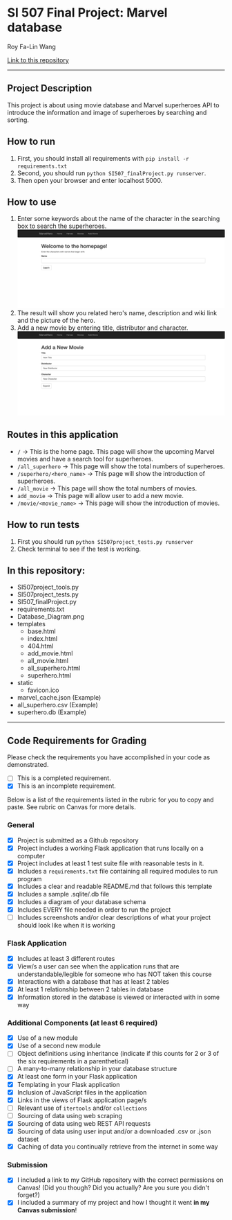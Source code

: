 # SI 507 Final Project: Marvel database

Roy Fa-Lin Wang

[Link to this repository](https://github.com/falinwang/SI507_FinalProject)

---

## Project Description

This project is about using movie database and Marvel superheroes API to introduce the information and image of superheroes by searching and sorting.

## How to run

1. First, you should install all requirements with `pip install -r requirements.txt`
2. Second, you should run `python SI507_finalProject.py runserver`.
3. Then open your browser and enter localhost 5000.

## How to use

1. Enter some keywords about the name of the character in the searching box to search the superheroes.
![Search Hero](image/Search_Hero.png)
2. The result will show you related hero's name, description and wiki link and the picture of the hero.
3. Add a new movie by entering title, distributor and character.
![Add new movie](image/Add_movie.png)

## Routes in this application
- `/` -> This is the home page. This page will show the upcoming Marvel movies and have a search tool for superheroes.
- `/all_superhero` -> This page will show the total numbers of superheroes.
- `/superhero/<hero_name>` -> This page will show the introduction of superheroes.
- `/all_movie` -> This page will show the total numbers of movies.
- `add_movie` -> This page will allow user to add a new movie.
- `/movie/<movie_name>` -> This page will show the introduction of movies.


## How to run tests
1. First you should run `python SI507project_tests.py runserver`
2. Check terminal to see if the test is working.

## In this repository:
- SI507project_tools.py
- SI507project_tests.py
- SI507_finalProject.py
- requirements.txt
- Database_Diagram.png
- templates
  - base.html
  - index.html
  - 404.html
  - add_movie.html
  - all_movie.html
  - all_superhero.html
  - superhero.html
- static
  - favicon.ico
- marvel_cache.json (Example)
- all_superhero.csv (Example)
- superhero.db (Example)

---
## Code Requirements for Grading
Please check the requirements you have accomplished in your code as demonstrated.
- [ ] This is a completed requirement.
- [x] This is an incomplete requirement.

Below is a list of the requirements listed in the rubric for you to copy and paste.  See rubric on Canvas for more details.

### General
- [x] Project is submitted as a Github repository
- [x] Project includes a working Flask application that runs locally on a computer
- [x] Project includes at least 1 test suite file with reasonable tests in it.
- [x] Includes a `requirements.txt` file containing all required modules to run program
- [x] Includes a clear and readable README.md that follows this template
- [x] Includes a sample .sqlite/.db file
- [x] Includes a diagram of your database schema
- [x] Includes EVERY file needed in order to run the project
- [ ] Includes screenshots and/or clear descriptions of what your project should look like when it is working

### Flask Application
- [x] Includes at least 3 different routes
- [x] View/s a user can see when the application runs that are understandable/legible for someone who has NOT taken this course
- [x] Interactions with a database that has at least 2 tables
- [x] At least 1 relationship between 2 tables in database
- [x] Information stored in the database is viewed or interacted with in some way

### Additional Components (at least 6 required)
- [x] Use of a new module
- [x] Use of a second new module
- [ ] Object definitions using inheritance (indicate if this counts for 2 or 3 of the six requirements in a parenthetical)
- [ ] A many-to-many relationship in your database structure
- [x] At least one form in your Flask application
- [x] Templating in your Flask application
- [x] Inclusion of JavaScript files in the application
- [x] Links in the views of Flask application page/s
- [ ] Relevant use of `itertools` and/or `collections`
- [ ] Sourcing of data using web scraping
- [x] Sourcing of data using web REST API requests
- [x] Sourcing of data using user input and/or a downloaded .csv or .json dataset
- [x] Caching of data you continually retrieve from the internet in some way

### Submission
- [x] I included a link to my GitHub repository with the correct permissions on Canvas! (Did you though? Did you actually? Are you sure you didn't forget?)
- [x] I included a summary of my project and how I thought it went **in my Canvas submission**!
